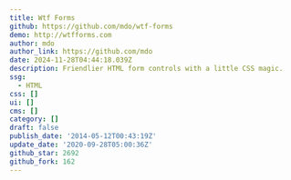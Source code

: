 ```yaml
---
title: Wtf Forms
github: https://github.com/mdo/wtf-forms
demo: http://wtfforms.com
author: mdo
author_link: https://github.com/mdo
date: 2024-11-28T04:44:18.039Z
description: Friendlier HTML form controls with a little CSS magic.
ssg:
  - HTML
css: []
ui: []
cms: []
category: []
draft: false
publish_date: '2014-05-12T00:43:19Z'
update_date: '2020-09-28T05:00:36Z'
github_star: 2692
github_fork: 162
---
```


